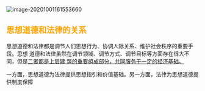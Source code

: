 ![image-20201001161553660](https://gitee.com/HaitoChan/upload-pic-typora/raw/master/null/image-20201001161553660.png)

## <font color=orange>思想道德和法律的关系</font>

思想道德和法律都是调节人们思想行为、协调人际关系、维护社会秩序的重要手段。思想 道德和法律虽然在调节领域、调节方式、调节目标等方面存在很大不同，但是<u>二者都是上层建 筑的重要组成部分，共同服务于一定的经济基础。</u>

 一方面，思想道德为法律提供思想指引和价值基础。另一方面，法律为思想道德提供制度保障